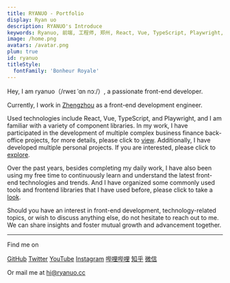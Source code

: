 ```yaml
---
title: RYANUO - Portfolio
display: Ryan uo
description: RYANUO's Introduce
keywords: Ryanuo, 前端, 工程师, 郑州, React, Vue, TypeScript, Playwright, 组件库, 财务中后台项目, 个人项目, 前端技术, 导航, GitHub, Twitter, YouTube, Instagram, 哔哩哔哩, 知乎, 微信
image: /home.png
avatars: /avatar.png
plum: true
id: ryanuo
titleStyle:
  fontFamily: 'Bonheur Royale'
---
```


Hey, I am ryanuo（/rweɪ ˈɑn nɔː/）, a passionate front-end developer.

Currently, I work in [Zhengzhou](https://maps.app.goo.gl/5QSUAwVa8WJZyUFX9) as a front-end development engineer.

Used technologies include React, Vue, TypeScript, and Playwright, and I am familiar with a variety of component libraries. In my work, I have participated in the development of multiple complex business finance back-office projects, for more details, please click to [view](/projects). Additionally, I have developed multiple personal projects. If you are interested, please click to [explore](/demos).

<!-- MdItReplace workyears dynamically calculate the number of years of service -->

Over the past <WordYear/> years, besides completing my daily work, I have also been using my free time to continuously learn and understand the latest front-end technologies and trends. And I have organized some commonly used tools and frontend libraries that I have used before, please click to take a [look](/navs).

Should you have an interest in front-end development, technology-related topics, or wish to discuss anything else, do not hesitate to reach out to me. We can share insights and foster mutual growth and advancement together.

<div flex-auto />

---

Find me on

<p flex="~ gap-3 wrap" class="mt--2!">
  <a href="https://github.com/ryanuo" target="_blank"><span op75 i-simple-icons-github /> GitHub</a>
  <a href="https://x.com/ryanuo77" target="_blank"><span op75 i-ri-twitter-x-fill /> Twitter</a>
  <a href="https://www.youtube.com/@ryanuo7" target="_blank"><span op75 i-simple-icons-youtube /> YouTube</a>
  <a href="https://www.instagram.com/ryanuo007" target="_blank"><span op75 i-simple-icons-instagram /> Instagram</a>
  <a href="https://space.bilibili.com/417034781" target="_blank"><span op75 i-simple-icons-bilibili /> 哔哩哔哩</a>
  <a href="https://www.zhihu.com/people/iui9" target="_blank"><span op75 i-simple-icons-zhihu /> 知乎</a>
  <a href="https://mp.weixin.qq.com/s/fQlYFI0aCwrow11HMJwkEw" target="_blank"><span op75 i-simple-icons-wechat /> 微信</a>
</p>

Or mail me at hi@ryanuo.cc
